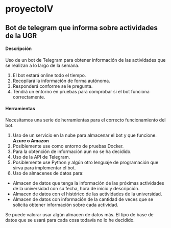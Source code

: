 # proyectoIV

## Bot de telegram que informa sobre actividades de la UGR ##

#### Descripción ####
Uso de un bot de Telegram para obtener información de las actividades que se realizan a lo largo de la semana.

1. El bot estará online todo el tiempo.
2. Recopilará la información de forma autónoma.
3. Responderá conforme se le pregunta.
4. Tendrá un entorno en pruebas para comprobar si el bot funciona correctamente.

#### Herramientas ####
Necesitamos una serie de herramientas para el correcto funcionamiento del bot.

1. Uso de un servicio en la nube para almacenar el bot y que funcione. **Azure o Amazon**
2. Posiblemente use como entorno de pruebas Docker.
3. Para la obtención de información aun no se ha decidido.
4. Uso de la API de Telegram.
5. Posiblemente use Python y algún otro lenguaje de programación que sirva para implementar el bot.
6. Uso de almacenes de datos para:
  * Almacen de datos que tenga la información de las próximas actividades de la universidad con su fecha, hora de inicio y descripción.
  * Almacen de datos con el histórico de las actividades de la universidad.
  * Almacen de datos con información de la cantidad de veces que se solicita obtener información sobre cada actividad.

Se puede valorar usar algún almacen de datos más.
El tipo de base de datos que se usará para cada cosa todavía no lo he decidido.
